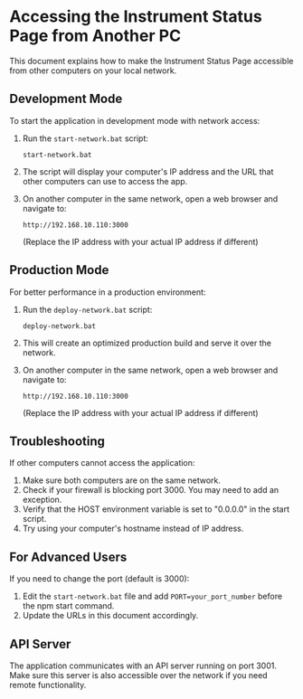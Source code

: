 # Accessing the Instrument Status Page from Another PC

This document explains how to make the Instrument Status Page accessible from other computers on your local network.

## Development Mode

To start the application in development mode with network access:

1. Run the `start-network.bat` script:
   ```
   start-network.bat
   ```

2. The script will display your computer's IP address and the URL that other computers can use to access the app.

3. On another computer in the same network, open a web browser and navigate to:
   ```
   http://192.168.10.110:3000
   ```
   (Replace the IP address with your actual IP address if different)

## Production Mode

For better performance in a production environment:

1. Run the `deploy-network.bat` script:
   ```
   deploy-network.bat
   ```

2. This will create an optimized production build and serve it over the network.

3. On another computer in the same network, open a web browser and navigate to:
   ```
   http://192.168.10.110:3000
   ```
   (Replace the IP address with your actual IP address if different)

## Troubleshooting

If other computers cannot access the application:

1. Make sure both computers are on the same network.
2. Check if your firewall is blocking port 3000. You may need to add an exception.
3. Verify that the HOST environment variable is set to "0.0.0.0" in the start script.
4. Try using your computer's hostname instead of IP address.

## For Advanced Users

If you need to change the port (default is 3000):

1. Edit the `start-network.bat` file and add `PORT=your_port_number` before the npm start command.
2. Update the URLs in this document accordingly.

## API Server

The application communicates with an API server running on port 3001. Make sure this server is also accessible over the network if you need remote functionality.
